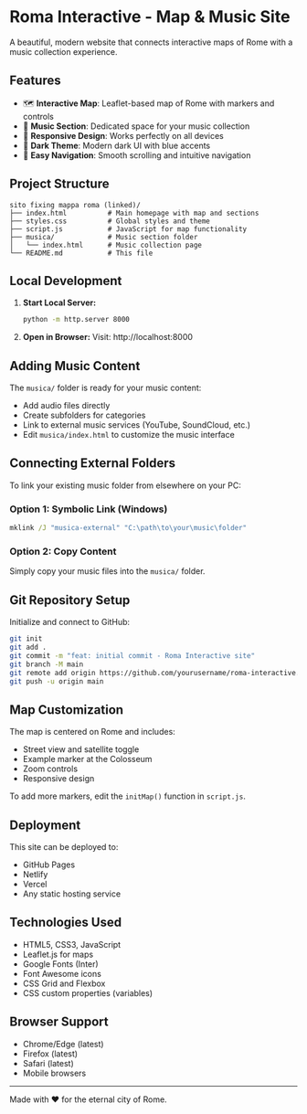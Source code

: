 # Roma Interactive - Map & Music Site

A beautiful, modern website that connects interactive maps of Rome with a music collection experience.

## Features

- 🗺️ **Interactive Map**: Leaflet-based map of Rome with markers and controls
- 🎵 **Music Section**: Dedicated space for your music collection
- 📱 **Responsive Design**: Works perfectly on all devices
- 🌙 **Dark Theme**: Modern dark UI with blue accents
- 🔗 **Easy Navigation**: Smooth scrolling and intuitive navigation

## Project Structure

```
sito fixing mappa roma (linked)/
├── index.html          # Main homepage with map and sections
├── styles.css          # Global styles and theme
├── script.js           # JavaScript for map functionality
├── musica/             # Music section folder
│   └── index.html      # Music collection page
└── README.md           # This file
```

## Local Development

1. **Start Local Server:**
   ```bash
   python -m http.server 8000
   ```

2. **Open in Browser:**
   Visit: http://localhost:8000

## Adding Music Content

The `musica/` folder is ready for your music content:

- Add audio files directly
- Create subfolders for categories
- Link to external music services (YouTube, SoundCloud, etc.)
- Edit `musica/index.html` to customize the music interface

## Connecting External Folders

To link your existing music folder from elsewhere on your PC:

### Option 1: Symbolic Link (Windows)
```cmd
mklink /J "musica-external" "C:\path\to\your\music\folder"
```

### Option 2: Copy Content
Simply copy your music files into the `musica/` folder.

## Git Repository Setup

Initialize and connect to GitHub:

```bash
git init
git add .
git commit -m "feat: initial commit - Roma Interactive site"
git branch -M main
git remote add origin https://github.com/yourusername/roma-interactive.git
git push -u origin main
```

## Map Customization

The map is centered on Rome and includes:
- Street view and satellite toggle
- Example marker at the Colosseum
- Zoom controls
- Responsive design

To add more markers, edit the `initMap()` function in `script.js`.

## Deployment

This site can be deployed to:
- GitHub Pages
- Netlify
- Vercel
- Any static hosting service

## Technologies Used

- HTML5, CSS3, JavaScript
- Leaflet.js for maps
- Google Fonts (Inter)
- Font Awesome icons
- CSS Grid and Flexbox
- CSS custom properties (variables)

## Browser Support

- Chrome/Edge (latest)
- Firefox (latest)
- Safari (latest)
- Mobile browsers

---

Made with ❤️ for the eternal city of Rome.